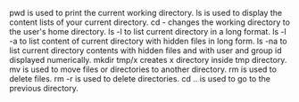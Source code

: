 pwd is used to print the current working directory.
ls is used to display the content lists of your current directory.
cd - changes the working directory to the user's home directory.
ls -l to list current directory in a long format.
ls -l -a to list content of current directory with hidden files in long form.
ls -na to list current directory contents with hidden files and with user and group id displayed numerically.
mkdir tmp/x creates x directory inside tmp directory.
mv is used to move files or directories to another directory.
rm is used to delete files.
rm -r is used to delete directories.
cd .. is used to go to the previous directory.
